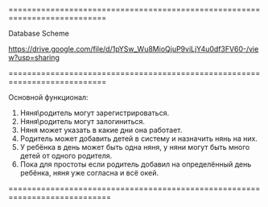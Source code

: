 ===========================================================================

Database Scheme

https://drive.google.com/file/d/1pYSw_Wu8MioQjuP9viLjY4u0df3FV60-/view?usp=sharing

===========================================================================

Основной функционал:

1. Няня\родитель могут зарегистрироваться.
2. Няня\родитель могут залогиниться.
3. Няня может указать в какие дни она работает.
4. Родитель может добавить детей в систему и назначить нянь на них.
5. У ребёнка в день может быть одна няня, у няни могут быть много детей от одного родителя.
6. Пока для простоты если родитель добавил на определённый день ребёнка, няня уже согласна и всё окей.

============================================================================
